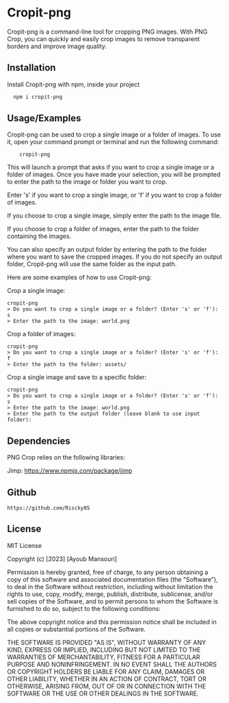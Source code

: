 
# Cropit-png

Cropit-png is a command-line tool for cropping PNG images. With PNG Crop, you can quickly and easily crop images to remove transparent borders and improve image quality.

## Installation

Install Cropit-png with npm, inside your project

```bash
  npm i cropit-png
```
    
## Usage/Examples

Cropit-png can be used to crop a single image or a folder of images. To use it, open your command prompt or terminal and run the following command:

```
    cropit-png
```
This will launch a prompt that asks if you want to crop a single image or a folder of images. Once you have made your selection, you will be prompted to enter the path to the image or folder you want to crop.

Enter 's' if you want to crop a single image, or 'f' if you want to crop a folder of images.

If you choose to crop a single image, simply enter the path to the image file.

If you choose to crop a folder of images, enter the path to the folder containing the images.

You can also specify an output folder by entering the path to the folder where you want to save the cropped images. If you do not specify an output folder, Cropit-png will use the same folder as the input path.

Here are some examples of how to use Cropit-png:

Crop a single image:

```
cropit-png
> Do you want to crop a single image or a folder? (Enter 's' or 'f'): s
> Enter the path to the image: world.png

```
Crop a folder of images:
```
cropit-png
> Do you want to crop a single image or a folder? (Enter 's' or 'f'): f
> Enter the path to the folder: assets/

```
Crop a single image and save to a specific folder:
```
cropit-png
> Do you want to crop a single image or a folder? (Enter 's' or 'f'): s
> Enter the path to the image: world.png
> Enter the path to the output folder (leave blank to use input folder):

```


## Dependencies
PNG Crop relies on the following libraries:

Jimp: https://www.npmjs.com/package/jimp

## Github
    https://github.com/Riscky05

## License

MIT License

Copyright (c) [2023] [Ayoub Mansouri]

Permission is hereby granted, free of charge, to any person obtaining a copy
of this software and associated documentation files (the "Software"), to deal
in the Software without restriction, including without limitation the rights
to use, copy, modify, merge, publish, distribute, sublicense, and/or sell
copies of the Software, and to permit persons to whom the Software is
furnished to do so, subject to the following conditions:

The above copyright notice and this permission notice shall be included in all
copies or substantial portions of the Software.

THE SOFTWARE IS PROVIDED "AS IS", WITHOUT WARRANTY OF ANY KIND, EXPRESS OR
IMPLIED, INCLUDING BUT NOT LIMITED TO THE WARRANTIES OF MERCHANTABILITY,
FITNESS FOR A PARTICULAR PURPOSE AND NONINFRINGEMENT. IN NO EVENT SHALL THE
AUTHORS OR COPYRIGHT HOLDERS BE LIABLE FOR ANY CLAIM, DAMAGES OR OTHER
LIABILITY, WHETHER IN AN ACTION OF CONTRACT, TORT OR OTHERWISE, ARISING FROM,
OUT OF OR IN CONNECTION WITH THE SOFTWARE OR THE USE OR OTHER DEALINGS IN THE
SOFTWARE.

